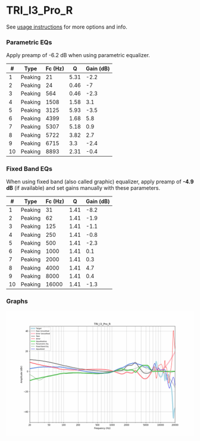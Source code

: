 # TRI_I3_Pro_R
See [usage instructions](https://github.com/jaakkopasanen/AutoEq#usage) for more options and info.

### Parametric EQs
Apply preamp of -6.2 dB when using parametric equalizer.

|   # | Type    |   Fc (Hz) |    Q |   Gain (dB) |
|-----|---------|-----------|------|-------------|
|   1 | Peaking |        21 | 5.31 |        -2.2 |
|   2 | Peaking |        24 | 0.46 |        -7   |
|   3 | Peaking |       564 | 0.46 |        -2.3 |
|   4 | Peaking |      1508 | 1.58 |         3.1 |
|   5 | Peaking |      3125 | 5.93 |        -3.5 |
|   6 | Peaking |      4399 | 1.68 |         5.8 |
|   7 | Peaking |      5307 | 5.18 |         0.9 |
|   8 | Peaking |      5722 | 3.82 |         2.7 |
|   9 | Peaking |      6715 | 3.3  |        -2.4 |
|  10 | Peaking |      8893 | 2.31 |        -0.4 |

### Fixed Band EQs
When using fixed band (also called graphic) equalizer, apply preamp of **-4.9 dB** (if available) and set gains manually with these parameters.

|   # | Type    |   Fc (Hz) |    Q |   Gain (dB) |
|-----|---------|-----------|------|-------------|
|   1 | Peaking |        31 | 1.41 |        -8.2 |
|   2 | Peaking |        62 | 1.41 |        -1.9 |
|   3 | Peaking |       125 | 1.41 |        -1.1 |
|   4 | Peaking |       250 | 1.41 |        -0.8 |
|   5 | Peaking |       500 | 1.41 |        -2.3 |
|   6 | Peaking |      1000 | 1.41 |         0.1 |
|   7 | Peaking |      2000 | 1.41 |         0.3 |
|   8 | Peaking |      4000 | 1.41 |         4.7 |
|   9 | Peaking |      8000 | 1.41 |         0.4 |
|  10 | Peaking |     16000 | 1.41 |        -1.3 |

### Graphs
![](./TRI_I3_Pro_R.png)
